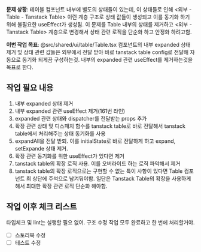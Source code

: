 **문제 상황**: 테이블 컴포넌트 내부에 별도의 상태들이 있는데, 이 상태들로 인해 <외부 - Table - Tanstack Table> 이런 계층 구조로 상태 값들이 생성되고 이를 동기화 하기 위해 불필요한 useEffect가 생성됨. 이 문제를 Table 내부의 상태를 제거하고 <외부 - Tanstack Table> 계층으로 변경해서 상태 관련 로직을 단순화 하고 안정화 하려고함.

**이번 작업 목표**: @src/shared/ui/table/Table.tsx 컴포넌트의 내부 expanded 상태 제거 및 상태 관련 값들은 외부에서 전달 받아 바로 tanstack table config로 전달해 자동으로 동기화 되게끔 구성하는것. 내부의 expanded 관련 useEffect를 제거하는것을 목표로 한다.

## 작업 필요 내용

1. 내부 expanded 상태 제거
2. 내부 expanded 관련 useEffect 제거(161번 라인)
3. expanded 관련 상태와 dispatcher를 전달받는 props 추가
4. 확장 관련 상태 및 디스패치 함수를 tanstack table로 바로 전달해서 tanstack table에서 처리해주는 상태 동기화를 사용
5. expandAll을 전달 받되. 이를 initialState로 바로 전달하게 하고 expand, setExpande 상태 제거.
6. 확장 관련 동기화를 위한 useEffect가 있다면 제거
7. tanstack table의 확장 로직 사용. 이를 오버라이드 하는 로직 파악해서 제거
8. tanstack table의 확장 로직으로는 구현할 수 없는 특이 사항이 있다면 Table 컴포넌트 최 상단에 주석으로 남겨둬야함. 일단은 Tanstack Table의 확장을 사용하게 해서 최대한 확장 관련 로직 단순화 해야함.

## 작업 이후 체크 리스트
타입체크 및 lint는 실행할 필요 없어. 구조 수정 작업 모두 완료하고 한 번에 처리할거야.

- [ ] 스토리북 수정
- [ ] 테스트 수정